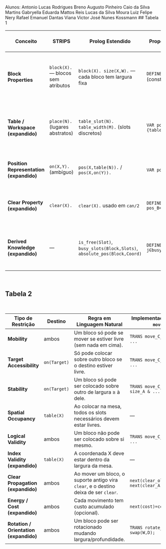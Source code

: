 <br>
Alunos:
Antonio Lucas Rodrigues
Breno Augusto Pinheiro
Caio da Silva Martins
Gabryella Eduarda Mattos Reis
Lucas da Silva Moura
Luiz Felipe Nery
Rafael Emanuel Dantas Viana
Victor José Nunes Kossmann
## Tabela 1
<br>

| Conceito                                | STRIPS                             | Prolog Estendido                                                        | Proposta de Modelo NuSMV                    | Justificativa para projeto NuSMV                                                        |
| --------------------------------------- | ---------------------------------- | ----------------------------------------------------------------------- | ------------------------------------------- | --------------------------------------------------------------------------------------- |
| **Block Properties**                    | `block(X).` — blocos sem atributos | `block(X). size(X,W).` — cada bloco tem largura fixa                    | `DEFINE size_X := W;` (constantes)          | Dimensões são imutáveis; representá-las como `DEFINE` melhora eficiência.               |
| **Table / Workspace (expandido)**       | `place(N).` (lugares abstratos)    | `table_slot(N). table_width(M).` (slots discretos)                      | `VAR pos_X : {table0,table1,...,on_Y,...};` | Representar a mesa como grade evita “lugares mágicos” e permite verificar contiguidade. |
| **Position Representation (expandido)** | `on(X,Y).` (ambíguo)               | `pos(X,table(N)).` / `pos(X,on(Y)).`                                    | `VAR pos_X` + `next(pos_X)`                 | Captura unificação de posição horizontal + suporte.                                     |
| **Clear Property (expandido)**          | `clear(X).`                        | `clear(X).` usado em `can/2`                                            | `DEFINE clear_X := !(∃B : pos_B=on_X);`     | Em NuSMV, `clear` vira fórmula derivada (não variável).                                 |
| **Derived Knowledge (expandido)**       | —                                  | `is_free(Slot)`, `busy_slots(Block,Slots)`, `absolute_pos(Block,Coord)` | `DEFINE free_j := !(∃B: j∈busy_slots(B));`  | Mantém estado mínimo, computando ocupação sob demanda.                                  |
<br>

## Tabela 2
<br>

| Tipo de Restrição                      | Destino      | Regra em Linguagem Natural                                                          | Implementação NuSMV (Ex: `move(C,A)`)               | Implementação NuSMV (Ex: `move(C,table(2))`)              |
| -------------------------------------- | ------------ | ----------------------------------------------------------------------------------- | --------------------------------------------------- | --------------------------------------------------------- |
| **Mobility**                           | ambos        | Um bloco só pode se mover se estiver livre (sem nada em cima).                      | `TRANS move_C_A -> clear_C & ...`                   | `TRANS move_C_table2 -> clear_C & ...`                    |
| **Target Accessibility**               | `on(Target)` | Só pode colocar sobre outro bloco se o destino estiver livre.                       | `TRANS move_C_A -> clear_A & ...`                   | — (não aplicável para mesa).                              |
| **Stability**                          | `on(Target)` | Um bloco só pode ser colocado sobre outro de largura ≥ à dele.                      | `TRANS move_C_A -> size_C <= size_A & ...`          | — (mesa sempre estável).                                  |
| **Spatial Occupancy**                  | `table(X)`   | Ao colocar na mesa, todos os slots necessários devem estar livres.                  | —                                                   | `TRANS move_C_table2 -> ∀j∈[2..2+size_C−1] free(j) & ...` |
| **Logical Validity**                   | ambos        | Um bloco não pode ser colocado sobre si mesmo.                                      | `TRANS move_C_A -> C != A & ...`                    | — (mesa não é bloco, logo não ocorre).                    |
| **Index Validity (expandido)**         | `table(X)`   | A coordenada X deve estar dentro da largura da mesa.                                | —                                                   | `TRANS move_C_table2 -> X+size_C−1 < table_width & ...`   |
| **Clear Propagation (expandido)**      | ambos        | Ao mover um bloco, o suporte antigo vira `clear`, e o destino deixa de ser `clear`. | `next(clear_oldSupport)=TRUE; next(clear_A)=FALSE;` | `next(clear_oldSupport)=TRUE;`                            |
| **Energy / Cost (expandido)**          | ambos        | Cada movimento tem custo acumulado (opcional).                                      | `next(cost)=cost+1;`                                | `next(cost)=cost+1;`                                      |
| **Rotation / Orientation (expandido)** | ambos        | Um bloco pode ser rotacionado mudando largura/profundidade.                         | `TRANS rotate_C -> size_C := swap(W,D);`            | `TRANS rotate_C -> DEFINE width_C’=depth_C;`              |
